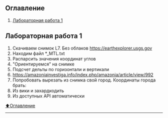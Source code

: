 ## Оглавление

1. [Лабораторная работа 1](#Лабораторная-работа-1)
    
## Лабораторная работа 1
1) Скачиваем снимок L7. Без облаков https://earthexplorer.usgs.gov
2) Находим файл *_MTL.txt
3) Распарсить значения координат углов
4) "Ориентируемся" на снимке
  1) Подсчет дельты по горизонтали и вертикали
  2) https://amazoniainvestiga.info/index.php/amazonia/article/view/992
5) Попробовать вырезать из снимка свой город. Координаты города брать:
  1) Из вики и захардкодить
  2) Из доступных API автоматически


[:arrow_up:Оглавление](#Оглавление)
___


